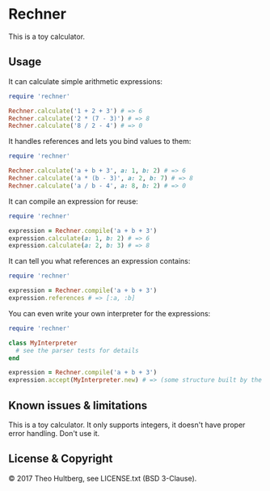 # Rechner

This is a toy calculator.

## Usage

It can calculate simple arithmetic expressions:

```ruby
require 'rechner'

Rechner.calculate('1 + 2 + 3') # => 6
Rechner.calculate('2 * (7 - 3)') # => 8
Rechner.calculate('8 / 2 - 4') # => 0
```

It handles references and lets you bind values to them:

```ruby
require 'rechner'

Rechner.calculate('a + b + 3', a: 1, b: 2) # => 6
Rechner.calculate('a * (b - 3)', a: 2, b: 7) # => 8
Rechner.calculate('a / b - 4', a: 8, b: 2) # => 0
```

It can compile an expression for reuse:

```ruby
require 'rechner'

expression = Rechner.compile('a + b + 3')
expression.calculate(a: 1, b: 2) # => 6
expression.calculate(a: 2, b: 3) # => 8
```

It can tell you what references an expression contains:

```ruby
require 'rechner'

expression = Rechner.compile('a + b + 3')
expression.references # => [:a, :b]
```

You can even write your own interpreter for the expressions:

```ruby
require 'rechner'

class MyInterpreter
  # see the parser tests for details
end

expression = Rechner.compile('a + b + 3')
expression.accept(MyInterpreter.new) # => (some structure built by the custom interpreter)
```

## Known issues & limitations

This is a toy calculator. It only supports integers, it doesn't have proper error handling. Don't use it.

## License & Copyright

© 2017 Theo Hultberg, see LICENSE.txt (BSD 3-Clause).
